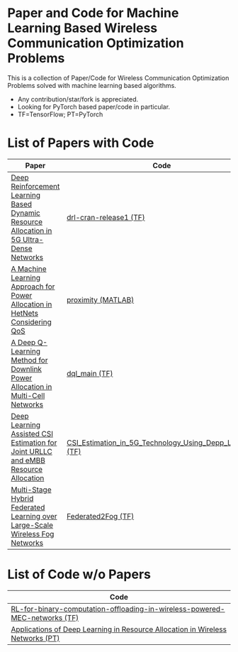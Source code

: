 # Paper and Code for Machine Learning Based Wireless Communication Optimization Problems
This is a collection of Paper/Code for Wireless Communication Optimization Problems solved with machine learning based algorithms.
- Any contribution/star/fork is appreciated.
- Looking for PyTorch based paper/code in particular.
- TF=TensorFlow; PT=PyTorch
# List of Papers with Code 
| Paper  | Code |
| ------------- | ------------- |
| [Deep Reinforcement Learning Based Dynamic Resource Allocation in 5G Ultra-Dense Networks](https://ieeexplore.ieee.org/document/8896609)  | [drl-cran-release1 (TF)](https://github.com/AFNANAMIN/Resource-Allocation-using-deeprl.git)  |
|[A Machine Learning Approach for Power Allocation in HetNets Considering QoS](https://arxiv.org/pdf/1803.06760.pdf)|[proximity (MATLAB)](https://github.com/roamiri/proximity.git)|
|[A Deep Q-Learning Method for Downlink Power Allocation in Multi-Cell Networks](https://arxiv.org/pdf/1904.13032.pdf)| [dql_main (TF)](https://github.com/ishfaq06/Deep-Q-Learning-based-Downlink-Power-Allocation.git)|
|[Deep Learning Assisted CSI Estimation for Joint URLLC and eMBB Resource Allocation](https://www.researchgate.net/publication/339676671_Deep_Learning_Assisted_CSI_Estimation_for_Joint_URLLC_and_eMBB_Resource_Allocation)|[CSI_Estimation_in_5G_Technology_Using_Depp_Learning (TF)](https://github.com/dv-123/CSI_Estimation_in_5G_Technology_Using_Depp_Learning.git)|
|[Multi-Stage Hybrid Federated Learning over Large-Scale Wireless Fog Networks](https://arxiv.org/pdf/2007.09511.pdf)|[Federated2Fog (TF)](https://github.com/shams-am/Federated2Fog.git)|


# List of Code w/o Papers
|Code|
|------|
|[RL-for-binary-computation-offloading-in-wireless-powered-MEC-networks (TF)](https://github.com/jordan8409212/RL-for-binary-computation-offloading-in-wireless-powered-MEC-networks.git)|
|[Applications of Deep Learning in Resource Allocation in Wireless Networks (PT)](https://github.com/staschistyakov/deep_learning_wireless_networks.git)|
